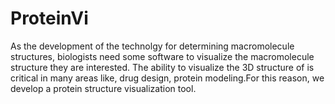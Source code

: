 # ProteinVi

As the development of the technolgy for determining macromolecule structures, biologists need some software to visualize the macromolecule structure they are interested. The ability to visualize the 3D structure of is critical in many areas like, drug design, protein modeling.For this reason, we develop a protein structure visualization tool. 
